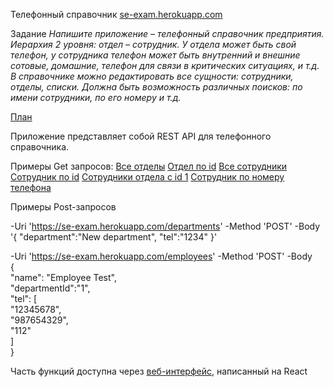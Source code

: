 Телефонный справочник
[se-exam.herokuapp.com](https://se-exam.herokuapp.com/)

Задание
*Напишите приложение – телефонный справочник предприятия. Иерархия 2 уровня: отдел – сотрудник. У отдела может быть свой телефон, у сотрудника телефон может быть внутренний и внешние сотовые, домашние, телефон для связи в критических ситуациях, и т.д. В справочнике можно редактировать все сущности: сотрудники, отделы, списки. Должна быть возможность различных поисков: по имени сотрудники, по его номеру и т.д.*

[План](ROADMAP.md)

Приложение представляет собой REST API для телефонного справочника.

Примеры Get запросов:
[Все отделы](https://se-exam.herokuapp.com/departments)
[Отдел по id](https://se-exam.herokuapp.com/departments?id=2)
[Все сотрудники](https://se-exam.herokuapp.com/employees)
[Сотрудник по id](https://se-exam.herokuapp.com/employees?id=1)
[Сотрудники отдела с id 1](https://se-exam.herokuapp.com/employees?department_id=1)
[Сотрудник по номеру телефона](https://se-exam.herokuapp.com/employees?tel=8902737)

Примеры Post-запросов

-Uri 'https://se-exam.herokuapp.com/departments'
-Method 'POST'
-Body 
'{
"department":"New department",
"tel":"1234"
}'

-Uri 'https://se-exam.herokuapp.com/employees'
-Method 'POST'
-Body  
{  
"name": "Employee Test",  
"departmentId":"1",  
"tel": [  
 "12345678",  
 "987654329",  
 "112"  
]  
}  

Часть функций доступна через [веб-интерфейс](https://se-exam.herokuapp.com/), написанный на React
